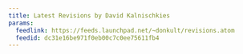 ```yaml
---
title: Latest Revisions by David Kalnischkies
params:
  feedlink: https://feeds.launchpad.net/~donkult/revisions.atom
  feedid: dc31e16be971f0eb00c7c0ee75611fb4
---
```

